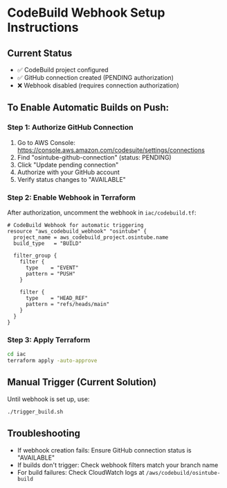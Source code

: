 # CodeBuild Webhook Setup Instructions

## Current Status
- ✅ CodeBuild project configured
- ✅ GitHub connection created (PENDING authorization)
- ❌ Webhook disabled (requires connection authorization)

## To Enable Automatic Builds on Push:

### Step 1: Authorize GitHub Connection
1. Go to AWS Console: https://console.aws.amazon.com/codesuite/settings/connections
2. Find "osintube-github-connection" (status: PENDING)
3. Click "Update pending connection"
4. Authorize with your GitHub account
5. Verify status changes to "AVAILABLE"

### Step 2: Enable Webhook in Terraform
After authorization, uncomment the webhook in `iac/codebuild.tf`:

```hcl
# CodeBuild Webhook for automatic triggering
resource "aws_codebuild_webhook" "osintube" {
  project_name = aws_codebuild_project.osintube.name
  build_type   = "BUILD"

  filter_group {
    filter {
      type    = "EVENT"
      pattern = "PUSH"
    }

    filter {
      type    = "HEAD_REF"
      pattern = "refs/heads/main"
    }
  }
}
```

### Step 3: Apply Terraform
```bash
cd iac
terraform apply -auto-approve
```

## Manual Trigger (Current Solution)
Until webhook is set up, use:
```bash
./trigger_build.sh
```

## Troubleshooting
- If webhook creation fails: Ensure GitHub connection status is "AVAILABLE"
- If builds don't trigger: Check webhook filters match your branch name
- For build failures: Check CloudWatch logs at `/aws/codebuild/osintube-build`
